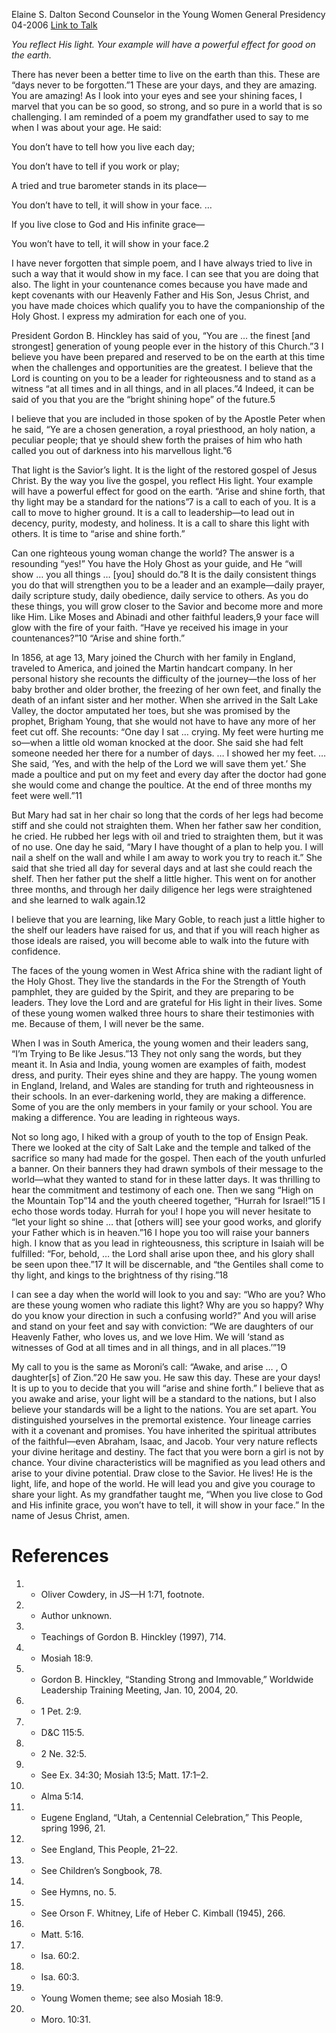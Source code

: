 Elaine S. Dalton
Second Counselor in the Young Women General Presidency
04-2006
[Link to Talk](https://www.churchofjesuschrist.org/study/general-conference/2006/04/it-shows-in-your-face?lang=eng)

_You reflect His light. Your example will have a powerful effect for good on the earth._

There has never been a better time to live on the earth than this. These are “days never to be forgotten.”1 These are your days, and they are amazing. You are amazing! As I look into your eyes and see your shining faces, I marvel that you can be so good, so strong, and so pure in a world that is so challenging. I am reminded of a poem my grandfather used to say to me when I was about your age. He said:





You don’t have to tell how you live each day;

You don’t have to tell if you work or play;

A tried and true barometer stands in its place—

You don’t have to tell, it will show in your face. …

If you live close to God and His infinite grace—

You won’t have to tell, it will show in your face.2





I have never forgotten that simple poem, and I have always tried to live in such a way that it would show in my face. I can see that you are doing that also. The light in your countenance comes because you have made and kept covenants with our Heavenly Father and His Son, Jesus Christ, and you have made choices which qualify you to have the companionship of the Holy Ghost. I express my admiration for each one of you.

President Gordon B. Hinckley has said of you, “You are … the finest [and strongest] generation of young people ever in the history of this Church.”3 I believe you have been prepared and reserved to be on the earth at this time when the challenges and opportunities are the greatest. I believe that the Lord is counting on you to be a leader for righteousness and to stand as a witness “at all times and in all things, and in all places.”4 Indeed, it can be said of you that you are the “bright shining hope” of the future.5

I believe that you are included in those spoken of by the Apostle Peter when he said, “Ye are a chosen generation, a royal priesthood, an holy nation, a peculiar people; that ye should shew forth the praises of him who hath called you out of darkness into his marvellous light.”6

That light is the Savior’s light. It is the light of the restored gospel of Jesus Christ. By the way you live the gospel, you reflect His light. Your example will have a powerful effect for good on the earth. “Arise and shine forth, that thy light may be a standard for the nations”7 is a call to each of you. It is a call to move to higher ground. It is a call to leadership—to lead out in decency, purity, modesty, and holiness. It is a call to share this light with others. It is time to “arise and shine forth.”

Can one righteous young woman change the world? The answer is a resounding “yes!” You have the Holy Ghost as your guide, and He “will show … you all things … [you] should do.”8 It is the daily consistent things you do that will strengthen you to be a leader and an example—daily prayer, daily scripture study, daily obedience, daily service to others. As you do these things, you will grow closer to the Savior and become more and more like Him. Like Moses and Abinadi and other faithful leaders,9 your face will glow with the fire of your faith. “Have ye received his image in your countenances?”10 “Arise and shine forth.”

In 1856, at age 13, Mary joined the Church with her family in England, traveled to America, and joined the Martin handcart company. In her personal history she recounts the difficulty of the journey—the loss of her baby brother and older brother, the freezing of her own feet, and finally the death of an infant sister and her mother. When she arrived in the Salt Lake Valley, the doctor amputated her toes, but she was promised by the prophet, Brigham Young, that she would not have to have any more of her feet cut off. She recounts: “One day I sat … crying. My feet were hurting me so—when a little old woman knocked at the door. She said she had felt someone needed her there for a number of days. … I showed her my feet. … She said, ‘Yes, and with the help of the Lord we will save them yet.’ She made a poultice and put on my feet and every day after the doctor had gone she would come and change the poultice. At the end of three months my feet were well.”11

But Mary had sat in her chair so long that the cords of her legs had become stiff and she could not straighten them. When her father saw her condition, he cried. He rubbed her legs with oil and tried to straighten them, but it was of no use. One day he said, “Mary I have thought of a plan to help you. I will nail a shelf on the wall and while I am away to work you try to reach it.” She said that she tried all day for several days and at last she could reach the shelf. Then her father put the shelf a little higher. This went on for another three months, and through her daily diligence her legs were straightened and she learned to walk again.12

I believe that you are learning, like Mary Goble, to reach just a little higher to the shelf our leaders have raised for us, and that if you will reach higher as those ideals are raised, you will become able to walk into the future with confidence.

The faces of the young women in West Africa shine with the radiant light of the Holy Ghost. They live the standards in the For the Strength of Youth pamphlet, they are guided by the Spirit, and they are preparing to be leaders. They love the Lord and are grateful for His light in their lives. Some of these young women walked three hours to share their testimonies with me. Because of them, I will never be the same.

When I was in South America, the young women and their leaders sang, “I’m Trying to Be like Jesus.”13 They not only sang the words, but they meant it. In Asia and India, young women are examples of faith, modest dress, and purity. Their eyes shine and they are happy. The young women in England, Ireland, and Wales are standing for truth and righteousness in their schools. In an ever-darkening world, they are making a difference. Some of you are the only members in your family or your school. You are making a difference. You are leading in righteous ways.

Not so long ago, I hiked with a group of youth to the top of Ensign Peak. There we looked at the city of Salt Lake and the temple and talked of the sacrifice so many had made for the gospel. Then each of the youth unfurled a banner. On their banners they had drawn symbols of their message to the world—what they wanted to stand for in these latter days. It was thrilling to hear the commitment and testimony of each one. Then we sang “High on the Mountain Top”14 and the youth cheered together, “Hurrah for Israel!”15 I echo those words today. Hurrah for you! I hope you will never hesitate to “let your light so shine … that [others will] see your good works, and glorify your Father which is in heaven.”16 I hope you too will raise your banners high. I know that as you lead in righteousness, this scripture in Isaiah will be fulfilled: “For, behold, … the Lord shall arise upon thee, and his glory shall be seen upon thee.”17 It will be discernable, and “the Gentiles shall come to thy light, and kings to the brightness of thy rising.”18

I can see a day when the world will look to you and say: “Who are you? Who are these young women who radiate this light? Why are you so happy? Why do you know your direction in such a confusing world?” And you will arise and stand on your feet and say with conviction: “We are daughters of our Heavenly Father, who loves us, and we love Him. We will ‘stand as witnesses of God at all times and in all things, and in all places.’”19

My call to you is the same as Moroni’s call: “Awake, and arise … , O daughter[s] of Zion.”20 He saw you. He saw this day. These are your days! It is up to you to decide that you will “arise and shine forth.” I believe that as you awake and arise, your light will be a standard to the nations, but I also believe your standards will be a light to the nations. You are set apart. You distinguished yourselves in the premortal existence. Your lineage carries with it a covenant and promises. You have inherited the spiritual attributes of the faithful—even Abraham, Isaac, and Jacob. Your very nature reflects your divine heritage and destiny. The fact that you were born a girl is not by chance. Your divine characteristics will be magnified as you lead others and arise to your divine potential. Draw close to the Savior. He lives! He is the light, life, and hope of the world. He will lead you and give you courage to share your light. As my grandfather taught me, “When you live close to God and His infinite grace, you won’t have to tell, it will show in your face.” In the name of Jesus Christ, amen.

# References
1. - Oliver Cowdery, in JS—H 1:71, footnote.
2. - Author unknown.
3. - Teachings of Gordon B. Hinckley (1997), 714.
4. - Mosiah 18:9.
5. - Gordon B. Hinckley, “Standing Strong and Immovable,” Worldwide Leadership Training Meeting, Jan. 10, 2004, 20.
6. - 1 Pet. 2:9.
7. - D&C 115:5.
8. - 2 Ne. 32:5.
9. - See Ex. 34:30; Mosiah 13:5; Matt. 17:1–2.
10. - Alma 5:14.
11. - Eugene England, “Utah, a Centennial Celebration,” This People, spring 1996, 21.
12. - See England, This People, 21–22.
13. - See Children’s Songbook, 78.
14. - See Hymns, no. 5.
15. - See Orson F. Whitney, Life of Heber C. Kimball (1945), 266.
16. - Matt. 5:16.
17. - Isa. 60:2.
18. - Isa. 60:3.
19. - Young Women theme; see also Mosiah 18:9.
20. - Moro. 10:31.